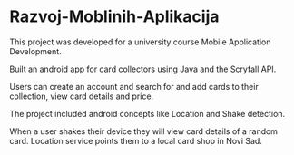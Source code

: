 # Razvoj-Moblinih-Aplikacija

This project was developed for a university course Mobile Application Development.

Built an android app for card collectors using Java and the Scryfall API. 

Users can create an account and search for and add cards to their collection, view card details and price.

The project included android concepts like Location and Shake detection. 

When a user shakes their device they will view card details of a random card. Location service points them to a local card shop in Novi Sad. 
